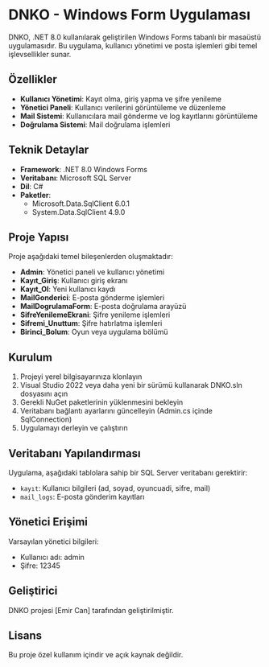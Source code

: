 # DNKO - Windows Form Uygulaması

DNKO, .NET 8.0 kullanılarak geliştirilen Windows Forms tabanlı bir masaüstü uygulamasıdır. Bu uygulama, kullanıcı yönetimi ve posta işlemleri gibi temel işlevsellikler sunar.

## Özellikler

- **Kullanıcı Yönetimi**: Kayıt olma, giriş yapma ve şifre yenileme
- **Yönetici Paneli**: Kullanıcı verilerini görüntüleme ve düzenleme
- **Mail Sistemi**: Kullanıcılara mail gönderme ve log kayıtlarını görüntüleme
- **Doğrulama Sistemi**: Mail doğrulama işlemleri

## Teknik Detaylar

- **Framework**: .NET 8.0 Windows Forms
- **Veritabanı**: Microsoft SQL Server
- **Dil**: C#
- **Paketler**:
  - Microsoft.Data.SqlClient 6.0.1
  - System.Data.SqlClient 4.9.0

## Proje Yapısı

Proje aşağıdaki temel bileşenlerden oluşmaktadır:

- **Admin**: Yönetici paneli ve kullanıcı yönetimi
- **Kayıt_Giriş**: Kullanıcı giriş ekranı
- **Kayıt_Ol**: Yeni kullanıcı kaydı
- **MailGonderici**: E-posta gönderme işlemleri
- **MailDogrulamaForm**: E-posta doğrulama arayüzü
- **SifreYenilemeEkrani**: Şifre yenileme işlemleri
- **Sifremi_Unuttum**: Şifre hatırlatma işlemleri
- **Birinci_Bolum**: Oyun veya uygulama bölümü

## Kurulum

1. Projeyi yerel bilgisayarınıza klonlayın
2. Visual Studio 2022 veya daha yeni bir sürümü kullanarak DNKO.sln dosyasını açın
3. Gerekli NuGet paketlerinin yüklenmesini bekleyin
4. Veritabanı bağlantı ayarlarını güncelleyin (Admin.cs içinde SqlConnection)
5. Uygulamayı derleyin ve çalıştırın

## Veritabanı Yapılandırması

Uygulama, aşağıdaki tablolara sahip bir SQL Server veritabanı gerektirir:
- `kayıt`: Kullanıcı bilgileri (ad, soyad, oyuncuadi, sifre, mail)
- `mail_logs`: E-posta gönderim kayıtları

## Yönetici Erişimi

Varsayılan yönetici bilgileri:
- Kullanıcı adı: admin
- Şifre: 12345

## Geliştirici

DNKO projesi [Emir Can] tarafından geliştirilmiştir.

## Lisans

Bu proje özel kullanım içindir ve açık kaynak değildir.
